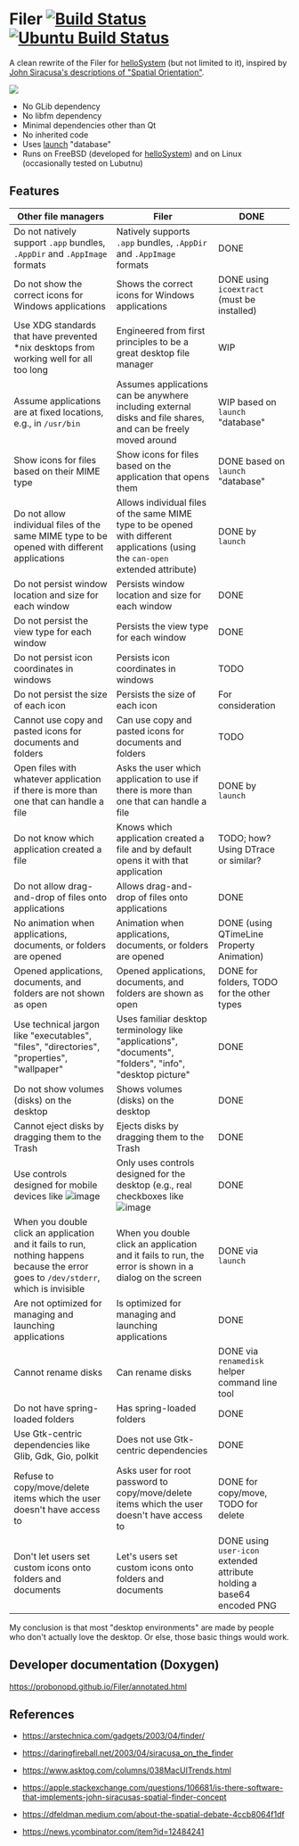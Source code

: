 # Filer [![Build Status](https://api.cirrus-ci.com/probonopd/helloSystem/Filer.svg)](https://cirrus-ci.com/github/probonopd/Filer) [![Ubuntu Build Status](https://img.shields.io/github/actions/workflow/status/probonopd/Filer/ubuntu.yml?branch=main)](https://github.com/probonopd/Filer/actions/workflows/ubuntu.yml)

A clean rewrite of the Filer for [helloSystem](https://hellosystem.github.io/) (but not limited to it), inspired by [John Siracusa's descriptions of "Spatial Orientation"](https://arstechnica.com/gadgets/2003/04/finder/).

![](https://user-images.githubusercontent.com/2480569/206650534-a035fc64-5993-41dd-8753-1076f47598c5.png)

* No GLib dependency
* No libfm dependency
* Minimal dependencies other than Qt
* No inherited code
* Uses [launch](https://github.com/helloSystem/launch/) "database"
* Runs on FreeBSD (developed for [helloSystem](https://hellosystem.github.io/)) and on Linux (occasionally tested on Lubutnu)

## Features

|Other file managers|Filer|DONE|
|---|---|---|
|Do not natively support `.app` bundles, `.AppDir` and `.AppImage` formats|Natively supports `.app` bundles, `.AppDir` and `.AppImage` formats|DONE|
|Do not show the correct icons for Windows applications|Shows the correct icons for Windows applications|DONE using `icoextract` (must be installed)|
|Use XDG standards that have prevented *nix desktops from working well for all too long|Engineered from first principles to be a great desktop file manager|WIP|
|Assume applications are at fixed locations, e.g., in `/usr/bin`|Assumes applications can be anywhere including external disks and file shares, and can be freely moved around|WIP based on `launch` "database"|
|Show icons for files based on their MIME type|Show icons for files based on the application that opens them|DONE based on `launch` "database"|
|Do not allow individual files of the same MIME type to be opened with different applications|Allows individual files of the same MIME type to be opened with different applications (using the `can-open` extended attribute)|DONE by `launch`|
|Do not persist window location and size for each window|Persists window location and size for each window|DONE|
|Do not persist the view type for each window|Persists the view type for each window|DONE|
|Do not persist icon coordinates in windows|Persists icon coordinates in windows|TODO|
|Do not persist the size of each icon|Persists the size of each icon|For consideration|
|Cannot use copy and pasted icons for documents and folders|Can use copy and pasted icons for documents and folders|TODO|
|Open files with whatever application if there is more than one that can handle a file|Asks the user which application to use if there is more than one that can handle a file|DONE by `launch`|
|Do not know which application created a file|Knows which application created a file and by default opens it with that application|TODO; how? Using DTrace or similar?|
|Do not allow drag-and-drop of files onto applications|Allows drag-and-drop of files onto applications|DONE|
|No animation when applications, documents, or folders are opened|Animation when applications, documents, or folders are opened|DONE (using QTimeLine Property Animation)|
|Opened applications, documents, and folders are not shown as open|Opened applications, documents, and folders are shown as open|DONE for folders, TODO for the other types|
|Use technical jargon like "executables", "files", "directories", "properties", "wallpaper"|Uses familiar desktop terminology like "applications", "documents", "folders", "info", "desktop picture"|DONE|
|Do not show volumes (disks) on the desktop|Shows volumes (disks) on the desktop|DONE|
|Cannot eject disks by dragging them to the Trash|Ejects disks by dragging them to the Trash|DONE|
|Use controls designed for mobile devices like ![image](https://github.com/probonopd/Filer/assets/2480569/596e92c1-ac20-4212-9ac4-9fe3c6c7c5e2)|Only uses controls designed for the desktop (e.g., real checkboxes like ![image](https://github.com/probonopd/Filer/assets/2480569/326e6bc8-d669-42d3-a983-cd9380ae6df4)|DONE|
|When you double click an application and it fails to run, nothing happens because the error goes to `/dev/stderr`, which is invisible|When you double click an application and it fails to run, the error is shown in a dialog on the screen|DONE via `launch`|
|Are not optimized for managing and launching applications|Is optimized for managing and launching applications|DONE|
|Cannot rename disks|Can rename disks|DONE via `renamedisk` helper command line tool|
|Do not have spring-loaded folders|Has spring-loaded folders|DONE|
|Use Gtk-centric dependencies like Glib, Gdk, Gio, polkit|Does not use Gtk-centric dependencies|DONE|
|Refuse to copy/move/delete items which the user doesn't have access to|Asks user for root password to copy/move/delete items which the user doesn't have access to|DONE for copy/move, TODO for delete|
|Don't let users set custom icons onto folders and documents|Let's users set custom icons onto folders and documents|DONE using `user-icon` extended attribute holding a base64 encoded PNG|

My conclusion is that most "desktop environments" are made by people who don't actually love the desktop. Or else, those basic things would work.

## Developer documentation (Doxygen)

https://probonopd.github.io/Filer/annotated.html

## References

* https://arstechnica.com/gadgets/2003/04/finder/

* https://daringfireball.net/2003/04/siracusa_on_the_finder

* https://www.asktog.com/columns/038MacUITrends.html

* https://apple.stackexchange.com/questions/106681/is-there-software-that-implements-john-siracusas-spatial-finder-concept

* https://dfeldman.medium.com/about-the-spatial-debate-4ccb8064f1df

* https://news.ycombinator.com/item?id=12484241
